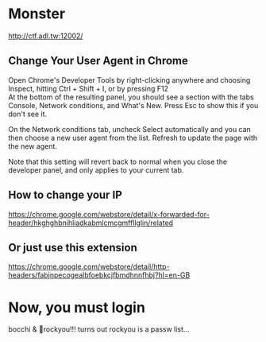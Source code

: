 # Monster
http://ctf.adl.tw:12002/

## Change Your User Agent in Chrome
Open Chrome's Developer Tools by right-clicking anywhere and choosing Inspect, hitting Ctrl + Shift + I, or by pressing F12  
At the bottom of the resulting panel, you should see a section with the tabs Console, Network conditions, and What's New. Press Esc to show this if you don't see it.

On the Network conditions tab, uncheck Select automatically and you can then choose a new user agent from the list. Refresh to update the page with the new agent.

Note that this setting will revert back to normal when you close the developer panel, and only applies to your current tab.
## How to change your IP
https://chrome.google.com/webstore/detail/x-forwarded-for-header/hkghghbnihliadkabmlcmcgmffllglin/related

## Or just use this extension
https://chrome.google.com/webstore/detail/http-headers/fabjnpecogealbfoebkcjfbmdhnnfhbj?hl=en-GB

# Now, you must login
bocchi & 🤘rockyou!!!
turns out rockyou is a passw list...
